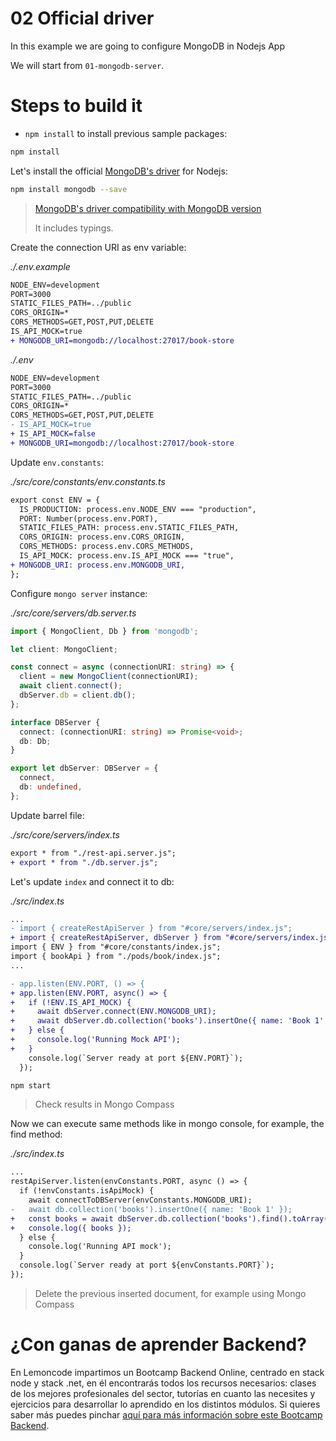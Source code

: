 # 02 Official driver

In this example we are going to configure MongoDB in Nodejs App

We will start from `01-mongodb-server`.

# Steps to build it

- `npm install` to install previous sample packages:

```bash
npm install

```

Let's install the official [MongoDB's driver](https://github.com/mongodb/node-mongodb-native) for Nodejs:

```bash
npm install mongodb --save

```

> [MongoDB's driver compatibility with MongoDB version](https://www.mongodb.com/docs/drivers/node/current/compatibility/)
>
> It includes typings.

Create the connection URI as env variable:

_./.env.example_

```diff
NODE_ENV=development
PORT=3000
STATIC_FILES_PATH=../public
CORS_ORIGIN=*
CORS_METHODS=GET,POST,PUT,DELETE
IS_API_MOCK=true
+ MONGODB_URI=mongodb://localhost:27017/book-store

```

_./.env_

```diff
NODE_ENV=development
PORT=3000
STATIC_FILES_PATH=../public
CORS_ORIGIN=*
CORS_METHODS=GET,POST,PUT,DELETE
- IS_API_MOCK=true
+ IS_API_MOCK=false
+ MONGODB_URI=mongodb://localhost:27017/book-store

```

Update `env.constants`:

_./src/core/constants/env.constants.ts_

```diff
export const ENV = {
  IS_PRODUCTION: process.env.NODE_ENV === "production",
  PORT: Number(process.env.PORT),
  STATIC_FILES_PATH: process.env.STATIC_FILES_PATH,
  CORS_ORIGIN: process.env.CORS_ORIGIN,
  CORS_METHODS: process.env.CORS_METHODS,
  IS_API_MOCK: process.env.IS_API_MOCK === "true",
+ MONGODB_URI: process.env.MONGODB_URI,
};

```

Configure `mongo server` instance:

_./src/core/servers/db.server.ts_

```typescript
import { MongoClient, Db } from 'mongodb';

let client: MongoClient;

const connect = async (connectionURI: string) => {
  client = new MongoClient(connectionURI);
  await client.connect();
  dbServer.db = client.db();
};

interface DBServer {
  connect: (connectionURI: string) => Promise<void>;
  db: Db;
}

export let dbServer: DBServer = {
  connect,
  db: undefined,
};

```

Update barrel file:

_./src/core/servers/index.ts_

```diff
export * from "./rest-api.server.js";
+ export * from "./db.server.js";

```

Let's update `index` and connect it to db:

_./src/index.ts_

```diff
...
- import { createRestApiServer } from "#core/servers/index.js";
+ import { createRestApiServer, dbServer } from "#core/servers/index.js";
import { ENV } from "#core/constants/index.js";
import { bookApi } from "./pods/book/index.js";
...

- app.listen(ENV.PORT, () => {
+ app.listen(ENV.PORT, async() => {
+   if (!ENV.IS_API_MOCK) {
+     await dbServer.connect(ENV.MONGODB_URI);
+     await dbServer.db.collection('books').insertOne({ name: 'Book 1' });
+   } else {
+     console.log('Running Mock API');
+   }
    console.log(`Server ready at port ${ENV.PORT}`);
  });

```

```bash
npm start
```

> Check results in Mongo Compass

Now we can execute same methods like in mongo console, for example, the find method:

_./src/index.ts_

```diff
...
restApiServer.listen(envConstants.PORT, async () => {
  if (!envConstants.isApiMock) {
    await connectToDBServer(envConstants.MONGODB_URI);
-   await db.collection('books').insertOne({ name: 'Book 1' });
+   const books = await dbServer.db.collection('books').find().toArray();
+   console.log({ books });
  } else {
    console.log('Running API mock');
  }
  console.log(`Server ready at port ${envConstants.PORT}`);
});

```

> Delete the previous inserted document, for example using Mongo Compass

# ¿Con ganas de aprender Backend?

En Lemoncode impartimos un Bootcamp Backend Online, centrado en stack node y stack .net, en él encontrarás todos los recursos necesarios: clases de los mejores profesionales del sector, tutorías en cuanto las necesites y ejercicios para desarrollar lo aprendido en los distintos módulos. Si quieres saber más puedes pinchar [aquí para más información sobre este Bootcamp Backend](https://lemoncode.net/bootcamp-backend#bootcamp-backend/banner).
